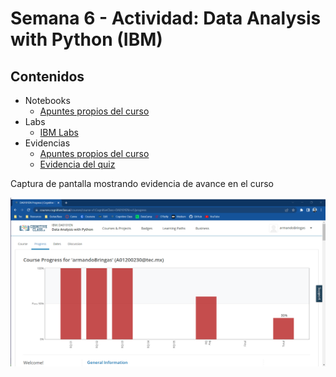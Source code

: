 # Semana 6 - Actividad: Data Analysis with Python (IBM)

## Contenidos

* Notebooks
  * [Apuntes propios del curso](./2_Notebooks_Evidencias_y_Apuntes/)
* Labs
  * [IBM Labs](./1_IBM-Labs/)
* Evidencias
  * [Apuntes propios del curso](./2_Notebooks_Evidencias_y_Apuntes/)
  * [Evidencia del quiz](2_Notebooks_Evidencias_y_Apuntes/Graded_Questions-Module3.pdf)

Captura de pantalla mostrando evidencia de avance en el curso

![Course 2 progress 2](../../img/course2-progress-3.png)
